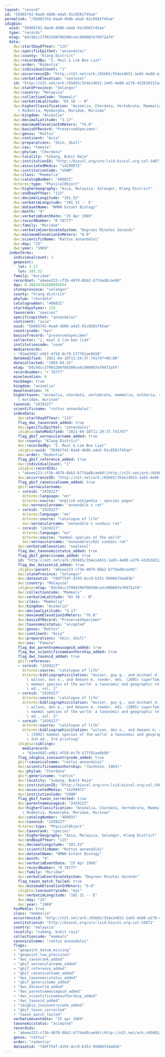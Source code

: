 ```yaml
---
layout: "record"
id: "5b965742-0aa8-4b8b-a4a5-91c8581f45ae"
permalink: "/5b965742-0aa8-4b8b-a4a5-91c8581f45ae"
idigbio:
  uuid: "5b965742-0aa8-4b8b-a4a5-91c8581f45ae"
  type: "records"
  etag: "8dc9dcc37993208f0b500ce4c980807e70972af4"
  data:
    dwc:startDayOfYear: "115"
    dwc:specificEpithet: "annandalei"
    dwc:county: "Klang District"
    dwc:recordedBy: "I. Muul & Lim Boo Liat"
    dwc:order: "Rodentia"
    dwc:individualCount: "1"
    dwc:occurrenceID: "http://n2t.net/ark:/65665/354e14651-1e65-4e08-a279-432618312aac"
    dwc:verbatimElevation: "sealevel"
    id: "http://n2t.net/ark:/65665/354e14651-1e65-4e08-a279-432618312aac"
    dwc:stateProvince: "Selangor"
    dwc:country: "Malaysia"
    dwc:collectionCode: "Mammals"
    dwc:verbatimLatitude: "03 10 -- N"
    dwc:higherClassification: "Animalia, Chordata, Vertebrata, Mammalia, Eutheria,\
      \ Rodentia, Myomorpha, Muridae, Murinae"
    dwc:kingdom: "Animalia"
    dwc:decimalLatitude: "3.17"
    dwc:maximumElevationInMeters: "76.0"
    dwc:basisOfRecord: "PreservedSpecimen"
    dwc:genus: "Rattus"
    dwc:continent: "Asia"
    dwc:preparations: "Skin; Skull"
    dwc:sex: "Female"
    dwc:phylum: "Chordata"
    dwc:locality: "Subang, Bukit Raja"
    dwc:institutionID: "http://biocol.org/urn:lsid:biocol.org:col:34871"
    dwc:associatedMedia: "14299972"
    dwc:institutionCode: "USNM"
    dwc:class: "Mammalia"
    dwc:catalogNumber: "488831"
    dcterms:type: "PhysicalObject"
    dwc:higherGeography: "Asia, Malaysia, Selangor, Klang District"
    dwc:endDayOfYear: "115"
    dwc:decimalLongitude: "101.52"
    dwc:verbatimLongitude: "101 31 -- E"
    dwc:datasetName: "NMNH Extant Biology"
    dwc:month: "4"
    dwc:verbatimEventDate: "25 Apr 1969"
    dwc:recordNumber: "R 78777"
    dwc:family: "Muridae"
    dwc:verbatimCoordinateSystem: "Degrees Minutes Seconds"
    dwc:minimumElevationInMeters: "0.0"
    dwc:scientificName: "Rattus annandalei"
    dwc:day: "25"
    dwc:year: "1969"
  indexTerms:
    individualcount: 1
    geopoint:
      lat: 3.17
      lon: 101.52
    family: "muridae"
    recordset: "a6eee223-cf3b-4079-8bb2-b77dad8cae9d"
    dqs: 0.30434782608695654
    stateprovince: "selangor"
    county: "klang district"
    phylum: "chordata"
    catalognumber: "488831"
    startdayofyear: 115
    taxonrank: "species"
    specificepithet: "annandalei"
    continent: "asia"
    uuid: "5b965742-0aa8-4b8b-a4a5-91c8581f45ae"
    countrycode: "mys"
    basisofrecord: "preservedspecimen"
    collector: "i. muul & lim boo liat"
    institutioncode: "usnm"
    mediarecords:
    - "02ee5682-e961-4f58-8c79-577f81ae0b98"
    datemodified: "2021-04-18T11:29:37.741747+00:00"
    datecollected: "1969-04-25"
    etag: "8dc9dcc37993208f0b500ce4c980807e70972af4"
    recordnumber: "r 78777"
    minelevation: 0
    hasImage: true
    kingdom: "animalia"
    maxelevation: 76
    highertaxon: "animalia, chordata, vertebrata, mammalia, eutheria, rodentia, myomorpha,\
      \ muridae, murinae"
    taxonid: "2439227"
    scientificname: "rattus annandalei"
    indexData:
      dwc:startDayOfYear: "115"
      flag_dwc_taxonrank_added: true
      dwc:specificEpithet: "annandalei"
      idigbio:dateModified: "2021-04-18T11:29:37.741747"
      flag_gbif_vernacularname_added: true
      dwc:county: "Klang District"
      dwc:recordedBy: "I. Muul & Lim Boo Liat"
      idigbio:uuid: "5b965742-0aa8-4b8b-a4a5-91c8581f45ae"
      dwc:order: "Rodentia"
      flag_gbif_reference_added: true
      dwc:individualCount: "1"
      idigbio:recordIds:
      - "a6eee223-cf3b-4079-8bb2-b77dad8cae9d\\http://n2t.net/ark:/65665/354e14651-1e65-4e08-a279-432618312aac"
      dwc:occurrenceID: "http://n2t.net/ark:/65665/354e14651-1e65-4e08-a279-432618312aac"
      flag_gbif_canonicalname_added: true
      gbif:vernacularname:
      - coreid: "2439227"
        dcterms:language: "en"
        dcterms:source: "english wikipedia - species pages"
        dwc:vernacularname: "annandale s rat"
      - coreid: "2439227"
        dcterms:language: "en"
        dcterms:source: "catalogue of life"
        dwc:vernacularname: "annandale's sundaic rat"
      - coreid: "2439227"
        dcterms:language: "en"
        dcterms:source: "mammal species of the world"
        dwc:vernacularname: "annandale\x92s sundaic rat"
      dwc:verbatimElevation: "sealevel"
      flag_dwc_taxonomicstatus_added: true
      flag_gbif_genericname_added: true
      id: "http://n2t.net/ark:/65665/354e14651-1e65-4e08-a279-432618312aac"
      flag_dwc_datasetid_added: true
      idigbio:parent: "a6eee223-cf3b-4079-8bb2-b77dad8cae9d"
      dwc:stateProvince: "Selangor"
      dwc:datasetid: "7ddf754f-d193-4cc9-b351-99906754a03b"
      dwc:country: "Malaysia"
      idigbio:etag: "8dc9dcc37993208f0b500ce4c980807e70972af4"
      dwc:collectionCode: "Mammals"
      dwc:verbatimLatitude: "03 10 -- N"
      dwc:class: "Mammalia"
      dwc:kingdom: "Animalia"
      dwc:decimalLatitude: "3.17"
      dwc:maximumElevationInMeters: "76.0"
      dwc:basisOfRecord: "PreservedSpecimen"
      dwc:taxonomicstatus: "accepted"
      dwc:genus: "Rattus"
      dwc:continent: "Asia"
      dwc:preparations: "Skin; Skull"
      dwc:sex: "Female"
      flag_dwc_parentnameusageid_added: true
      flag_dwc_scientificnameauthorship_added: true
      flag_dwc_taxonid_added: true
      gbif:reference:
      - coreid: "2439227"
        dcterms:source: "catalogue of life"
        dcterms:bibliographiccitation: "musser, guy g., and michael d. carleton /\
          \ wilson, don e., and deeann m. reeder, eds. (2005) superfamily muroidea:\
          \ mammal species of the world: a taxonomic and geographic reference, 3rd\
          \ ed., vol. 2"
      - coreid: "2439227"
        dcterms:source: "catalogue of life"
        dcterms:bibliographiccitation: "musser, guy g., and michael d. carleton /\
          \ wilson, don e., and deeann m. reeder, eds. (2005) superfamily muroidea:\
          \ mammal species of the world: a taxonomic and geographic reference, 3rd\
          \ ed., vol. 2"
      - coreid: "2439227"
        dcterms:source: "catalogue of life"
        dcterms:bibliographiccitation: "wilson, don e., and deeann m. reeder, eds.\
          \ (1992) mammal species of the world: a taxonomic and geographic reference,\
          \ 2nd ed., 3rd printing"
      idigbio:siblings:
        mediarecord:
        - "02ee5682-e961-4f58-8c79-577f81ae0b98"
      flag_idigbio_isocountrycode_added: true
      gbif:canonicalname: "rattus annandalei"
      dwc:scientificnameauthorship: "(bonhote, 1903)"
      dwc:phylum: "Chordata"
      gbif:genericname: "rattus"
      dwc:locality: "Subang, Bukit Raja"
      dwc:institutionID: "http://biocol.org/urn:lsid:biocol.org:col:34871"
      dwc:associatedMedia: "14299972"
      dwc:institutionCode: "USNM"
      flag_gbif_taxon_corrected: true
      dwc:parentnameusageid: "2439223"
      dwc:higherClassification: "Animalia, Chordata, Vertebrata, Mammalia, Eutheria,\
        \ Rodentia, Myomorpha, Muridae, Murinae"
      dwc:catalogNumber: "488831"
      dwc:taxonid: "2439227"
      dcterms:type: "PhysicalObject"
      dwc:taxonrank: "species"
      dwc:higherGeography: "Asia, Malaysia, Selangor, Klang District"
      dwc:endDayOfYear: "115"
      dwc:decimalLongitude: "101.52"
      dwc:scientificName: "Rattus annandalei"
      dwc:datasetName: "NMNH Extant Biology"
      dwc:month: "4"
      dwc:verbatimEventDate: "25 Apr 1969"
      dwc:recordNumber: "R 78777"
      dwc:family: "Muridae"
      dwc:verbatimCoordinateSystem: "Degrees Minutes Seconds"
      flag_taxon_match_failed: true
      dwc:minimumElevationInMeters: "0.0"
      idigbio:isocountrycode: "mys"
      dwc:verbatimLongitude: "101 31 -- E"
      dwc:day: "25"
      dwc:year: "1969"
    hasMedia: true
    class: "mammalia"
    occurrenceid: "http://n2t.net/ark:/65665/354e14651-1e65-4e08-a279-432618312aac"
    institutionid: "http://biocol.org/urn:lsid:biocol.org:col:34871"
    country: "malaysia"
    locality: "subang, bukit raja"
    collectioncode: "mammals"
    canonicalname: "rattus annandalei"
    flags:
    - "geopoint_datum_missing"
    - "geopoint_low_precision"
    - "dwc_taxonrank_added"
    - "gbif_vernacularname_added"
    - "gbif_reference_added"
    - "gbif_canonicalname_added"
    - "dwc_taxonomicstatus_added"
    - "gbif_genericname_added"
    - "dwc_datasetid_added"
    - "dwc_parentnameusageid_added"
    - "dwc_scientificnameauthorship_added"
    - "dwc_taxonid_added"
    - "idigbio_isocountrycode_added"
    - "gbif_taxon_corrected"
    - "taxon_match_failed"
    verbatimeventdate: "25 apr 1969"
    taxonomicstatus: "accepted"
    recordids:
    - "a6eee223-cf3b-4079-8bb2-b77dad8cae9d\\http://n2t.net/ark:/65665/354e14651-1e65-4e08-a279-432618312aac"
    genus: "rattus"
    order: "rodentia"
    datasetid: "7ddf754f-d193-4cc9-b351-99906754a03b"
---
```

